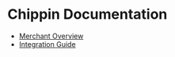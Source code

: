 # Chippin Documentation

* [Merchant Overview](./merchant-overview.md)
* [Integration Guide](./integration-guide.md)
